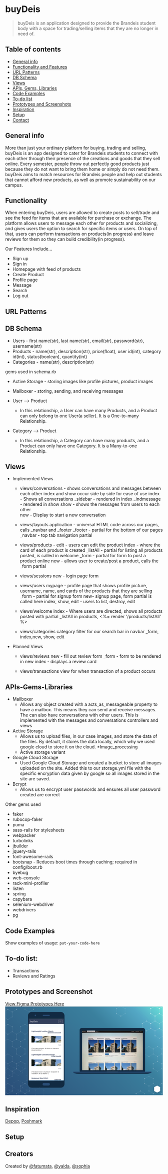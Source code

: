# buyDeis
> buyDeis is an application designed to provide the Brandeis student body with a space for trading/selling items that they are no longer in need of. 



## Table of contents
* [General info](#general-info)
* [Functionality and Features](#functionality)
* [URL Patterns](#url-patterns)
* [DB Schema](#db-schema)
* [Views](#views)
* [APIs, Gems, Libraries](#APIs-Gems-Libraries)
* [Code Examples](#code-examples)
* [To-do list](#to-do-list)
* [Prototypes and Screenshots](#Prototypes-and-Screenshot)
* [Inspiration](#inspiration)
* [Setup](#setup)
* [Contact](#contact)


## General info
More than just your ordinary platform for buying, trading and selling, buyDeis is an app designed to cater for Brandeis students to connect with each other through their presence of the creations and goods that they sell online. Every semester, people throw out perfectly good products just because they do not want to bring them home or simply do not need them. buyDeis aims to match resources for Brandeis people and help out students that cannot afford new products, as well as promote sustainability on our campus.

## Functionality 
When entering buyDeis, users are allowed to create posts to sell/trade and see the feed for items that are available for purchase or exchange. The platform allows users to message each other for products and socializing, and gives users the option to search for specific items or users. On top of that, users can perform transactions on products(in progress) and leave reviews for them so they can build credibility(in progress).

Our Features Include...
* Sign up 
* Sign in
* Homepage with feed of products
* Create Product
* Profile page
* Message
* Search 
* Log out 


## URL Patterns

## DB Schema
* Users - first name(str), last name(str), email(str), password(str), username(str) 
* Products - name(str), description(str), price(float), user id(int), category id(int), status(boolean), quantity(int)
* Categories - name(str), description(str)

gems used in schema.rb
* Active Storage - storing images like profile pictures, product images
* Mailboxer - storing, sending, and receiving messages 

* User --> Product
    * In this relationship, a User can have many Products, and a Product can only belong to one User(a seller). It is a One-to-many Relationship.
* Category --> Product
    * In this relationship, a Category can have many products, and a Product can only have one Category. It is a Many-to-one Relationship.

## Views
* Implemented Views
    * views/conversations - shows conversations and messages between each other
    index and show occur side by side for ease of use
    index - Shows all conversations
    _sidebar - rendered in index 
    _indmessage - rendered in show
    show - shows the messages from users to each other  
    new - Display to start a new conversation 

    * views/layouts
    application - universal HTML code across our pages, calls _navbar and _footer
    _footer - partial for the bottom of our pages
    _navbar - top tab navigation partial

    * views/products - 
    edit - users can edit the product 
    index - where the card of each product is created
    _listAll - partial for listing all products posted, is called in welcome
    _form - partial for form to post a product online
    new - allows user to create/post a product, calls the _form partial 

     * views/sessions
    new - login page form
    
    * views/users
    mypage - profile page that shows profile picture, username, name, and cards of the products that they are selling 
    _form - partial for signup form 
    new-  signup page, form partial is called here
    index, show, edit  - users to list, destroy, edit  

    * views/welcome
    index - Where users are directed, shows all products posted with partial _listAll in products, <%= render '/products/listAll' %>

    * views/categories
    category filter for our search bar in navbar
    _form, index,new, show, edit 

* Planned Views
    * views/reviews
    new - fill out review form
    _form - form to be rendered in new
    index - displays a review card

    * views/transactions
    view for when transaction of a product occurs

## APIs-Gems-Libraries
* Mailboxer 
    * Allows any object created with a acts_as_messageable property to have a mailbox. This means they can send and receive messages. The can also have conversations with other users. This is implemented with the messages and conversations controllers and views
* Active Storage 
    * Allows us to upload files, in our case images, and store the data of the files. By default, it stores the data locally, which why we used google cloud to  store it on the cloud.
*Image_processing
    * Active storage variant
* Google Cloud Storage 
    * Used Google Cloud Storage and created a bucket to store all images uploaded on the site. Added this to our storage.yml file with the specific encryption data given by google so all images stored in the site are saved.
* Bcrypt 
    * Allows us to encrypt user passwords and ensures all user password created are correct

Other gems used
* faker 
* rubocop-faker
* puma 
* sass-rails for stylesheets
* webpacker
* turbolinks
* jbuilder
* jquery-rails
* font-awesome-rails
* bootsnap - Reduces boot times through caching; required in config/boot.rb
* byebug
* web-console
* rack-mini-profiler
* listen
* spring
* capybara
* selenium-webdriver
* webdrivers
* pg


## Code Examples
Show examples of usage:
`put-your-code-here`

## To-do list:
* Transactions
* Reviews and Ratings

## Prototypes and Screenshot
[View Figma Prototypes Here](./prototypes-figma.pdf)
![Screenshot of our product](./screenshot.png)

## Inspiration
[Depop](https://www.depop.com/),
[Poshmark](https://poshmark.com/)

## Setup

## Creators
Created by [@fatumata](), [@yalda](), [@sophia]()

